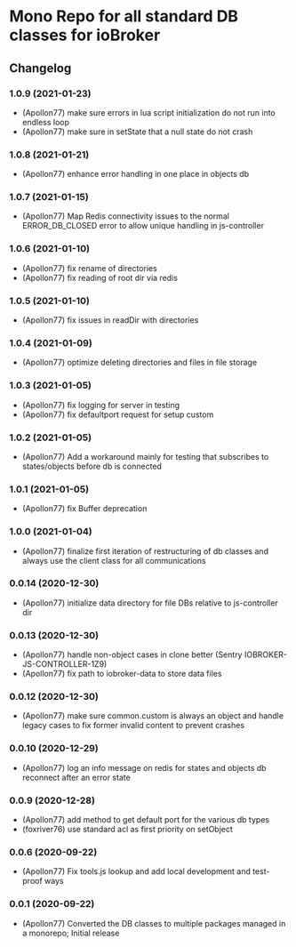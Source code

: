 # Mono Repo for all standard DB classes for ioBroker 

## Changelog
<!--
	Placeholder for the next version (at the beginning of the line):
	### __WORK IN PROGRESS__
-->

### 1.0.9 (2021-01-23)
* (Apollon77) make sure errors in lua script initialization do not run into endless loop
* (Apollon77) make sure in setState that a null state do not crash

### 1.0.8 (2021-01-21)
* (Apollon77) enhance error handling in one place in objects db

### 1.0.7 (2021-01-15)
* (Apollon77) Map Redis connectivity issues to the normal ERROR_DB_CLOSED error to allow unique handling in js-controller

### 1.0.6 (2021-01-10)
* (Apollon77) fix rename of directories
* (Apollon77) fix reading of root dir via redis

### 1.0.5 (2021-01-10)
* (Apollon77) fix issues in readDir with directories

### 1.0.4 (2021-01-09)
* (Apollon77) optimize deleting directories and files in file storage

### 1.0.3 (2021-01-05)
* (Apollon77) fix logging for server in testing
* (Apollon77) fix defaultport request for setup custom

### 1.0.2 (2021-01-05)
* (Apollon77) Add a workaround mainly for testing that subscribes to states/objects before db is connected

### 1.0.1 (2021-01-05)
* (Apollon77) fix Buffer deprecation

### 1.0.0 (2021-01-04)
* (Apollon77) finalize first iteration of restructuring of db classes and always use the client class for all communications

### 0.0.14 (2020-12-30)
* (Apollon77) initialize data directory for file DBs relative to js-controller dir

### 0.0.13 (2020-12-30)
* (Apollon77) handle non-object cases in clone better (Sentry IOBROKER-JS-CONTROLLER-1Z9)
* (Apollon77) fix path to iobroker-data to store data files

### 0.0.12 (2020-12-30)
* (Apollon77) make sure common.custom is always an object and handle legacy cases to fix former invalid content to prevent crashes

### 0.0.10 (2020-12-29)
* (Apollon77) log an info message on redis for states and objects db reconnect after an error state

### 0.0.9 (2020-12-28)
* (Apollon77) add method to get default port for the various db types
* (foxriver76) use standard acl as first priority on setObject

### 0.0.6 (2020-09-22)
* (Apollon77) Fix tools.js lookup and add local development and test-proof ways

### 0.0.1 (2020-09-22)
* (Apollon77) Converted the DB classes to multiple packages managed in a monorepo; Initial release